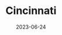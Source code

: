 ---
title: "Cincinnati"
cc-type: city
date: 2023-06-24
hashtag: "cincinnati"
state:
  - Ohio
tags:
  - city
  - Ohio
---